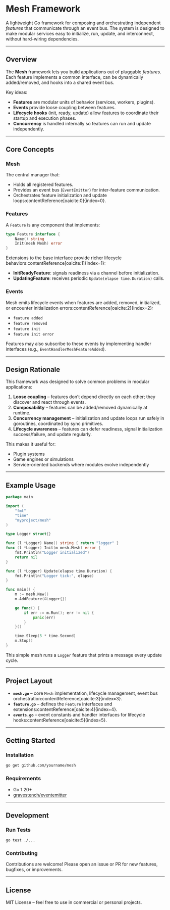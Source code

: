 # Mesh Framework

A lightweight Go framework for composing and orchestrating independent _features_ that communicate through an event bus. The system is designed to make modular services easy to initialize, run, update, and interconnect, without hard-wiring dependencies.

---

## Overview

The **Mesh** framework lets you build applications out of pluggable _features_. Each feature implements a common interface, can be dynamically added/removed, and hooks into a shared event bus.  

Key ideas:
- **Features** are modular units of behavior (services, workers, plugins).
- **Events** provide loose coupling between features.
- **Lifecycle hooks** (init, ready, update) allow features to coordinate their startup and execution phases.
- **Concurrency** is handled internally so features can run and update independently.

---

## Core Concepts

### Mesh
The central manager that:
- Holds all registered features.
- Provides an event bus (`EventEmitter`) for inter-feature communication.
- Orchestrates feature initialization and update loops:contentReference[oaicite:0]{index=0}.

### Features
A `Feature` is any component that implements:
```go
type Feature interface {
    Name() string
    Init(mesh Mesh) error
}
```

Extensions to the base interface provide richer lifecycle behaviors:contentReference[oaicite:1]{index=1}:
- **InitReadyFeature**: signals readiness via a channel before initialization.
- **UpdatingFeature**: receives periodic `Update(elapse time.Duration)` calls.

### Events
Mesh emits lifecycle events when features are added, removed, initialized, or encounter initialization errors:contentReference[oaicite:2]{index=2}:
- `feature added`
- `feature removed`
- `feature init`
- `feature init error`

Features may also subscribe to these events by implementing handler interfaces (e.g., `EventHandlerMeshFeatureAdded`).

---

## Design Rationale

This framework was designed to solve common problems in modular applications:
1. **Loose coupling** – features don’t depend directly on each other; they discover and react through events.
2. **Composability** – features can be added/removed dynamically at runtime.
3. **Concurrency management** – initialization and update loops run safely in goroutines, coordinated by sync primitives.
4. **Lifecycle awareness** – features can defer readiness, signal initialization success/failure, and update regularly.

This makes it useful for:
- Plugin systems
- Game engines or simulations
- Service-oriented backends where modules evolve independently

---

## Example Usage

```go
package main

import (
    "fmt"
    "time"
    "myproject/mesh"
)

type Logger struct{}

func (l *Logger) Name() string { return "logger" }
func (l *Logger) Init(m mesh.Mesh) error {
    fmt.Println("Logger initialized")
    return nil
}

func (l *Logger) Update(elapse time.Duration) {
    fmt.Println("Logger tick:", elapse)
}

func main() {
    m := mesh.New()
    m.AddFeature(&Logger{})

    go func() {
        if err := m.Run(); err != nil {
            panic(err)
        }
    }()

    time.Sleep(5 * time.Second)
    m.Stop()
}
```

This simple mesh runs a `Logger` feature that prints a message every update cycle.

---

## Project Layout

- **`mesh.go`** – core `Mesh` implementation, lifecycle management, event bus orchestration:contentReference[oaicite:3]{index=3}.
- **`feature.go`** – defines the `Feature` interfaces and extensions:contentReference[oaicite:4]{index=4}.
- **`events.go`** – event constants and handler interfaces for lifecycle hooks:contentReference[oaicite:5]{index=5}.

---

## Getting Started

### Installation
```bash
go get github.com/yourname/mesh
```

### Requirements
- Go 1.20+
- [gravestench/eventemitter](https://github.com/gravestench/eventemitter)

---

## Development

### Run Tests
```bash
go test ./...
```

### Contributing
Contributions are welcome! Please open an issue or PR for new features, bugfixes, or improvements.

---

## License
MIT License – feel free to use in commercial or personal projects.
